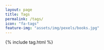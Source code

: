 ```yaml
---
layout: page
title: Tags
permalink: /tags/
icon: "fa-tags"
feature-img: "assets/img/pexels/books.jpg"
---
```

{% include tag.html %}
